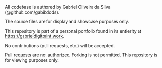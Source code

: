 All codebase is authored by Gabriel Oliveira da Silva (@github.com/gabibdods).

The source files are for display and showcase purposes only.

This repository is part of a personal portfolio found in its entierity at https://gabrieldigitprint.work.

No contributions (pull requests, etc.) will be accepted.

Pull requests are not authorized. Forking is not permitted. This repository is for viewing purposes only.